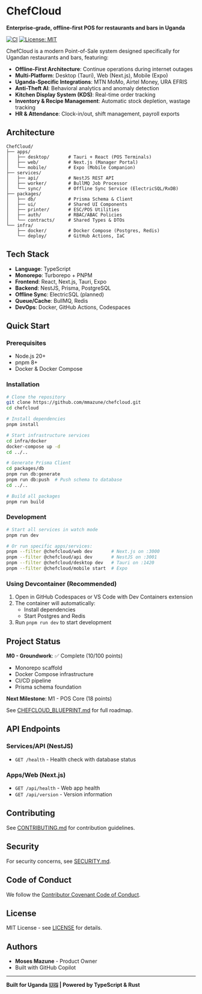 # ChefCloud

**Enterprise-grade, offline-first POS for restaurants and bars in Uganda**

[![CI](https://github.com/mmazune/chefcloud/actions/workflows/ci.yml/badge.svg)](https://github.com/mmazune/chefcloud/actions/workflows/ci.yml)
[![License: MIT](https://img.shields.io/badge/License-MIT-yellow.svg)](https://opensource.org/licenses/MIT)

ChefCloud is a modern Point-of-Sale system designed specifically for Ugandan restaurants and bars, featuring:

- **Offline-First Architecture**: Continue operations during internet outages
- **Multi-Platform**: Desktop (Tauri), Web (Next.js), Mobile (Expo)
- **Uganda-Specific Integrations**: MTN MoMo, Airtel Money, URA EFRIS
- **Anti-Theft AI**: Behavioral analytics and anomaly detection
- **Kitchen Display System (KDS)**: Real-time order tracking
- **Inventory & Recipe Management**: Automatic stock depletion, wastage tracking
- **HR & Attendance**: Clock-in/out, shift management, payroll exports

## Architecture

```
ChefCloud/
├── apps/
│   ├── desktop/       # Tauri + React (POS Terminals)
│   ├── web/           # Next.js (Manager Portal)
│   └── mobile/        # Expo (Mobile Companion)
├── services/
│   ├── api/           # NestJS REST API
│   ├── worker/        # BullMQ Job Processor
│   └── sync/          # Offline Sync Service (ElectricSQL/RxDB)
├── packages/
│   ├── db/            # Prisma Schema & Client
│   ├── ui/            # Shared UI Components
│   ├── printer/       # ESC/POS Utilities
│   ├── auth/          # RBAC/ABAC Policies
│   └── contracts/     # Shared Types & DTOs
└── infra/
    ├── docker/        # Docker Compose (Postgres, Redis)
    └── deploy/        # GitHub Actions, IaC
```

## Tech Stack

- **Language**: TypeScript
- **Monorepo**: Turborepo + PNPM
- **Frontend**: React, Next.js, Tauri, Expo
- **Backend**: NestJS, Prisma, PostgreSQL
- **Offline Sync**: ElectricSQL (planned)
- **Queue/Cache**: BullMQ, Redis
- **DevOps**: Docker, GitHub Actions, Codespaces

## Quick Start

### Prerequisites

- Node.js 20+
- pnpm 8+
- Docker & Docker Compose

### Installation

```bash
# Clone the repository
git clone https://github.com/mmazune/chefcloud.git
cd chefcloud

# Install dependencies
pnpm install

# Start infrastructure services
cd infra/docker
docker-compose up -d
cd ../..

# Generate Prisma Client
cd packages/db
pnpm run db:generate
pnpm run db:push  # Push schema to database
cd ../..

# Build all packages
pnpm run build
```

### Development

```bash
# Start all services in watch mode
pnpm run dev

# Or run specific apps/services:
pnpm --filter @chefcloud/web dev       # Next.js on :3000
pnpm --filter @chefcloud/api dev       # NestJS on :3001
pnpm --filter @chefcloud/desktop dev   # Tauri on :1420
pnpm --filter @chefcloud/mobile start  # Expo
```

### Using Devcontainer (Recommended)

1. Open in GitHub Codespaces or VS Code with Dev Containers extension
2. The container will automatically:
   - Install dependencies
   - Start Postgres and Redis
3. Run `pnpm run dev` to start development

## Project Status

**M0 - Groundwork**: ✅ Complete (10/100 points)
- Monorepo scaffold
- Docker Compose infrastructure
- CI/CD pipeline
- Prisma schema foundation

**Next Milestone**: M1 - POS Core (18 points)

See [CHEFCLOUD_BLUEPRINT.md](./docs/CHEFCLOUD_BLUEPRINT.md) for full roadmap.

## API Endpoints

### Services/API (NestJS)
- `GET /health` - Health check with database status

### Apps/Web (Next.js)
- `GET /api/health` - Web app health
- `GET /api/version` - Version information

## Contributing

See [CONTRIBUTING.md](./CONTRIBUTING.md) for contribution guidelines.

## Security

For security concerns, see [SECURITY.md](./SECURITY.md).

## Code of Conduct

We follow the [Contributor Covenant Code of Conduct](./CODE_OF_CONDUCT.md).

## License

MIT License - see [LICENSE](./LICENSE) for details.

## Authors

- **Moses Mazune** - Product Owner
- Built with GitHub Copilot

---

**Built for Uganda 🇺🇬 | Powered by TypeScript & Rust**
